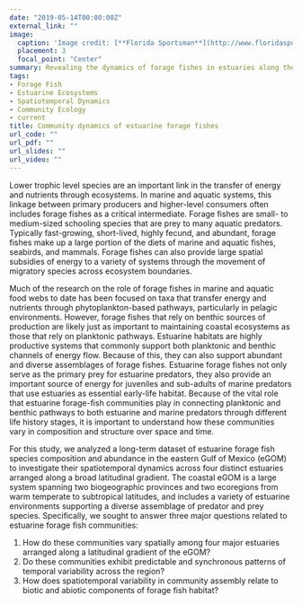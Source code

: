 ```yaml
---
date: "2019-05-14T00:00:00Z"
external_link: ""
image:
  caption: 'Image credit: [**Florida Sportsman**](http://www.floridasportsman.com/wp-content/uploads/2019/04/conserve-baitfish-fish-act.jpg)'
  placement: 3
  focal_point: "Center"
summary: Revealing the dynamics of forage fishes in estuaries along the West Florida Shelf and the factors associated with spatiotemporal variability.
tags:
- Forage Fish
- Estuarine Ecosystems
- Spatiotemporal Dynamics
- Community Ecology
- current
title: Community dynamics of estuarine forage fishes
url_code: ""
url_pdf: ""
url_slides: ""
url_video: ""
---
```


Lower trophic level species are an important link in the transfer of energy and nutrients through ecosystems. In marine and aquatic systems, this linkage between primary producers and higher-level consumers often includes forage fishes as a critical intermediate. Forage fishes are small- to medium-sized schooling species that are prey to many aquatic predators. Typically fast-growing, short-lived, highly fecund, and abundant, forage fishes make up a large portion of the diets of marine and aquatic fishes, seabirds, and mammals. Forage fishes can also provide large spatial subsidies of energy to a variety of systems through the movement of migratory species across ecosystem boundaries.

Much of the research on the role of forage fishes in marine and aquatic food webs to date has been focused on taxa that transfer energy and nutrients through phytoplankton-based pathways, particularly in pelagic environments. However, forage fishes that rely on benthic sources of production are likely just as important to maintaining coastal ecosystems as those that rely on planktonic pathways. Estuarine habitats are highly productive systems that commonly support both planktonic and benthic channels of energy flow. Because of this, they can also support abundant and diverse assemblages of forage fishes. Estuarine forage fishes not only serve as the primary prey for estuarine predators, they also provide an important source of energy for juveniles and sub-adults of marine predators that use estuaries as essential early-life habitat. Because of the vital role that estuarine forage-fish communities play in connecting planktonic and benthic pathways to both estuarine and marine predators through different life history stages, it is important to understand how these communities vary in composition and structure over space and time.  

For this study, we analyzed a long-term dataset of estuarine forage fish species composition and abundance in the eastern Gulf of Mexico (eGOM) to investigate their spatiotemporal dynamics across four distinct estuaries arranged along a broad latitudinal gradient. The coastal eGOM is a large system spanning two biogeographic provinces and two ecoregions from warm temperate to subtropical latitudes, and includes a variety of estuarine environments supporting a diverse assemblage of predator and prey species. Specifically, we sought to answer three major questions related to estuarine forage fish communities:  

1) How do these communities vary spatially among four major estuaries arranged along a latitudinal gradient of the eGOM?  
2) Do these communities exhibit predictable and synchronous patterns of temporal variability across the region?  
3) How does spatiotemporal variability in community assembly relate to biotic and abiotic components of forage fish habitat?  

